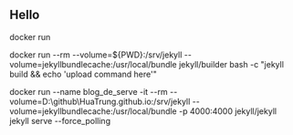 ## Hello
docker run

docker run --rm --volume=${PWD}:/srv/jekyll --volume=jekyllbundlecache:/usr/local/bundle jekyll/builder bash -c "jekyll build && echo 'upload command here'"

docker run --name blog_de_serve -it --rm --volume=D:\github\HuaTrung.github.io:/srv/jekyll --volume=jekyllbundlecache:/usr/local/bundle -p 4000:4000 jekyll/jekyll jekyll serve --force_polling
